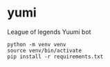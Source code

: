 # yumi

League of legends Yuumi bot

```
python -m venv venv
source venv/bin/activate
pip install -r requirements.txt
```
